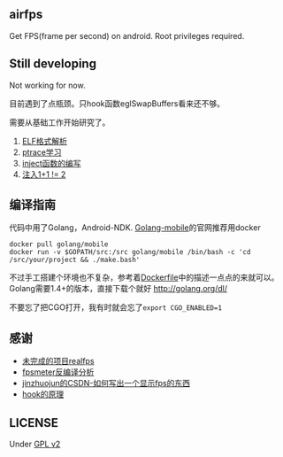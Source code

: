 ## airfps
Get FPS(frame per second) on android. Root privileges required.

## Still developing
Not working for now.

目前遇到了点瓶颈。只hook函数eglSwapBuffers看来还不够。

需要从基础工作开始研究了。

1. [ELF格式解析](ELF.md)
2. [ptrace学习](ptrace.md)
3. [inject函数的编写](inject.md)
4. [注入1+1 != 2](hook.md)

## 编译指南
代码中用了Golang，Android-NDK. [Golang-mobile](https://github.com/golang/mobile)的官网推荐用docker

	docker pull golang/mobile
	docker run -v $GOPATH/src:/src golang/mobile /bin/bash -c 'cd /src/your/project && ./make.bash'

不过手工搭建个环境也不复杂，参考着[Dockerfile](https://github.com/golang/mobile/blob/master/Dockerfile)中的描述一点点的来就可以。
Golang需要1.4+的版本，直接下载个就好 <http://golang.org/dl/>

不要忘了把CGO打开，我有时就会忘了`export CGO_ENABLED=1`

## 感谢
* [未完成的项目realfps](https://github.com/cuitteam/RealFPS)
* [fpsmeter反编译分析](http://blog.csdn.net/freshui/article/details/9245511#comments)
* [jinzhuojun的CSDN-如何写出一个显示fps的东西](http://blog.csdn.net/jinzhuojun/article/details/10428435)
* [hook的原理](http://bbs.pediy.com/showthread.php?t=157419)

## LICENSE
Under [GPL v2](LICENSE)
